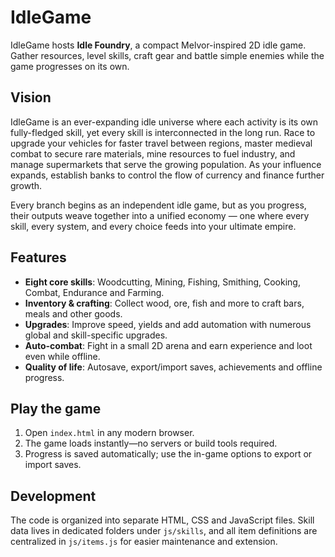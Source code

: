 # IdleGame

IdleGame hosts **Idle Foundry**, a compact Melvor-inspired 2D idle game. Gather resources, level skills, craft gear and battle simple enemies while the game progresses on its own.

## Vision
IdleGame is an ever-expanding idle universe where each activity is its own fully-fledged skill, yet every skill is interconnected in the long run. Race to upgrade your vehicles for faster travel between regions, master medieval combat to secure rare materials, mine resources to fuel industry, and manage supermarkets that serve the growing population. As your influence expands, establish banks to control the flow of currency and finance further growth.

Every branch begins as an independent idle game, but as you progress, their outputs weave together into a unified economy — one where every skill, every system, and every choice feeds into your ultimate empire.

## Features
- **Eight core skills**: Woodcutting, Mining, Fishing, Smithing, Cooking, Combat, Endurance and Farming.
- **Inventory & crafting**: Collect wood, ore, fish and more to craft bars, meals and other goods.
- **Upgrades**: Improve speed, yields and add automation with numerous global and skill-specific upgrades.
- **Auto-combat**: Fight in a small 2D arena and earn experience and loot even while offline.
- **Quality of life**: Autosave, export/import saves, achievements and offline progress.

## Play the game
1. Open `index.html` in any modern browser.
2. The game loads instantly—no servers or build tools required.
3. Progress is saved automatically; use the in-game options to export or import saves.

## Development
The code is organized into separate HTML, CSS and JavaScript files. Skill data lives in dedicated folders under `js/skills`, and all item definitions are centralized in `js/items.js` for easier maintenance and extension.

